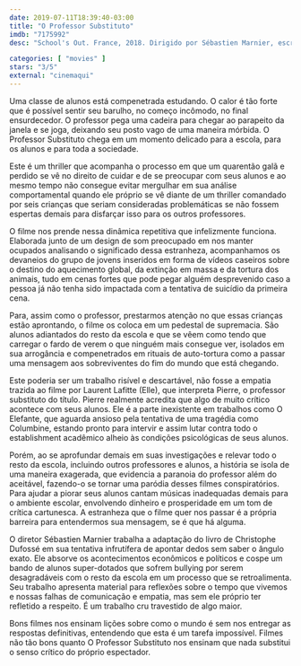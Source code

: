 ```yaml
---
date: 2019-07-11T18:39:40-03:00
title: "O Professor Substituto"
imdb: "7175992"
desc: "School's Out. France, 2018. Dirigido por Sébastien Marnier, escrito por Christophe Dufossé, Elise Griffon, Sébastien Marnier. Com Laurent Lafitte, Emmanuelle Bercot, Luàna Bajrami. Crítica escrita para o site CinemAqui."

categories: [ "movies" ]
stars: "3/5"
external: "cinemaqui"
---
```

Uma classe de alunos está compenetrada estudando. O calor é tão forte que é possível sentir seu barulho, no começo incômodo, no final ensurdecedor. O professor pega uma cadeira para chegar ao parapeito da janela e se joga, deixando seu posto vago de uma maneira mórbida. O Professor Substituto chega em um momento delicado para a escola, para os alunos e para toda a sociedade.

Este é um thriller que acompanha o processo em que um quarentão galã e perdido se vê no direito de cuidar e de se preocupar com seus alunos e ao mesmo tempo não consegue evitar mergulhar em sua análise comportamental quando ele próprio se vê diante de um thriller comandado por seis crianças que seriam consideradas problemáticas se não fossem espertas demais para disfarçar isso para os outros professores.

O filme nos prende nessa dinâmica repetitiva que infelizmente funciona. Elaborada junto de um design de som preocupado em nos manter ocupados analisando o significado dessa estranheza, acompanhamos os devaneios do grupo de jovens inseridos em forma de vídeos caseiros sobre o destino do aquecimento global, da extinção em massa e da tortura dos animais, tudo em cenas fortes que pode pegar alguém desprevenido caso a pessoa já não tenha sido impactada com a tentativa de suicídio da primeira cena.

Para, assim como o professor, prestarmos atenção no que essas crianças estão aprontando, o filme os coloca em um pedestal de supremacia. São alunos adiantados do resto da escola e que se vêem como tendo que carregar o fardo de verem o que ninguém mais consegue ver, isolados em sua arrogância e compenetrados em rituais de auto-tortura como a passar uma mensagem aos sobreviventes do fim do mundo que está chegando.

Este poderia ser um trabalho risível e descartável, não fosse a empatia trazida ao filme por Laurent Lafitte (Elle), que interpreta Pierre, o professor substituto do título. Pierre realmente acredita que algo de muito crítico acontece com seus alunos. Ele é a parte inexistente em trabalhos como O Elefante, que aguarda ansioso pela tentativa de uma tragédia como Columbine, estando pronto para intervir e assim lutar contra todo o establishment acadêmico alheio às condições psicológicas de seus alunos.

Porém, ao se aprofundar demais em suas investigações e relevar todo o resto da escola, incluindo outros professores e alunos, a história se isola de uma maneira exagerada, que evidencia a paranoia do professor além do aceitável, fazendo-o se tornar uma paródia desses filmes conspiratórios. Para ajudar a piorar seus alunos cantam músicas inadequadas demais para o ambiente escolar, envolvendo dinheiro e prosperidade em um tom de crítica cartunesca. A estranheza que o filme quer nos passar é a própria barreira para entendermos sua mensagem, se é que há alguma.

O diretor Sébastien Marnier trabalha a adaptação do livro de Christophe Dufossé em sua tentativa infrutífera de apontar dedos sem saber o ângulo exato. Ele absorve os acontecimentos econômicos e políticos e cospe um bando de alunos super-dotados que sofrem bullying por serem desagradáveis com o resto da escola em um processo que se retroalimenta. Seu trabalho apresenta material para reflexões sobre o tempo que vivemos e nossas falhas de comunicação e empatia, mas sem ele próprio ter refletido a respeito. É um trabalho cru travestido de algo maior.

Bons filmes nos ensinam lições sobre como o mundo é sem nos entregar as respostas definitivas, entendendo que esta é um tarefa impossível. Filmes não tão bons quanto O Professor Substituto nos ensinam que nada substitui o senso crítico do próprio espectador.
